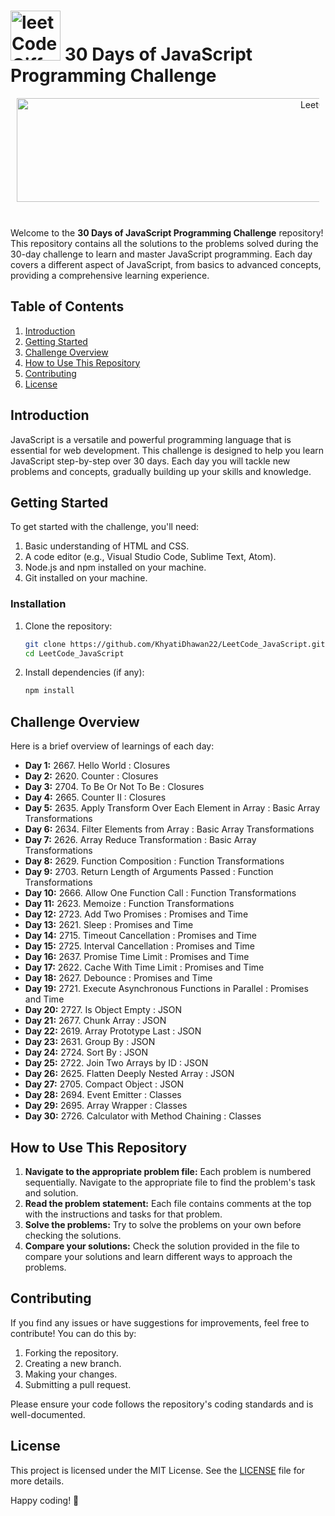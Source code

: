 # <img src="https://github.com/KhyatiDhawan22/LeetCode_JavaScript/assets/112753105/de9ccd57-94ff-411a-bb9f-848dbefe82f3" alt="leetCodeGiffy-ezgif com-resize" width="80" height="80">     30 Days of JavaScript Programming Challenge 

<div align="center" style="margin: 10px;" >
<img alt="LeetCode" src="https://github.com/KhyatiDhawan22/LeetCode_JavaScript/assets/112753105/57e0fa3d-bfb7-4b88-ad38-c8e13032d0f2" width="956" height="166">
</div>
<br/>

Welcome to the **30 Days of JavaScript Programming Challenge** repository! This repository contains all the solutions to the problems solved during the 30-day challenge to learn and master JavaScript programming. Each day covers a different aspect of JavaScript, from basics to advanced concepts, providing a comprehensive learning experience.

## Table of Contents

1. [Introduction](#introduction)
2. [Getting Started](#getting-started)
3. [Challenge Overview](#challenge-overview)
4. [How to Use This Repository](#how-to-use-this-repository)
5. [Contributing](#contributing)
6. [License](#license)

## Introduction

JavaScript is a versatile and powerful programming language that is essential for web development. This challenge is designed to help you learn JavaScript step-by-step over 30 days. Each day you will tackle new problems and concepts, gradually building up your skills and knowledge.

## Getting Started

To get started with the challenge, you'll need:

1. Basic understanding of HTML and CSS.
2. A code editor (e.g., Visual Studio Code, Sublime Text, Atom).
3. Node.js and npm installed on your machine.
4. Git installed on your machine.

### Installation

1. Clone the repository:
    ```bash
    git clone https://github.com/KhyatiDhawan22/LeetCode_JavaScript.git
    cd LeetCode_JavaScript
    ```

2. Install dependencies (if any):
    ```bash
    npm install
    ```

## Challenge Overview

Here is a brief overview of learnings of each day:

- **Day 1:**  2667. Hello World : Closures
- **Day 2:**  2620. Counter : Closures
- **Day 3:**  2704. To Be Or Not To Be : Closures
- **Day 4:**  2665. Counter II : Closures
- **Day 5:**  2635. Apply Transform Over Each Element in Array : Basic Array Transformations
- **Day 6:**  2634. Filter Elements from Array : Basic Array Transformations
- **Day 7:**  2626. Array Reduce Transformation : Basic Array Transformations
- **Day 8:**  2629. Function Composition : Function Transformations
- **Day 9:**  2703. Return Length of Arguments Passed : Function Transformations
- **Day 10:**  2666. Allow One Function Call : Function Transformations
- **Day 11:**  2623. Memoize : Function Transformations 
- **Day 12:**  2723. Add Two Promises : Promises and Time
- **Day 13:**  2621. Sleep : Promises and Time
- **Day 14:**  2715. Timeout Cancellation : Promises and Time
- **Day 15:**  2725. Interval Cancellation : Promises and Time
- **Day 16:**  2637. Promise Time Limit : Promises and Time
- **Day 17:**  2622. Cache With Time Limit : Promises and Time
- **Day 18:**  2627. Debounce : Promises and Time
- **Day 19:**  2721. Execute Asynchronous Functions in Parallel : Promises and Time
- **Day 20:**  2727. Is Object Empty : JSON
- **Day 21:**  2677. Chunk Array : JSON
- **Day 22:**  2619. Array Prototype Last : JSON
- **Day 23:**  2631. Group By : JSON
- **Day 24:**  2724. Sort By : JSON
- **Day 25:**  2722. Join Two Arrays by ID : JSON
- **Day 26:**  2625. Flatten Deeply Nested Array : JSON
- **Day 27:**  2705. Compact Object : JSON
- **Day 28:**  2694. Event Emitter : Classes
- **Day 29:**  2695. Array Wrapper : Classes
- **Day 30:**  2726. Calculator with Method Chaining : Classes

## How to Use This Repository

1. **Navigate to the appropriate problem file:** Each problem is numbered sequentially. Navigate to the appropriate file to find the problem's task and solution.
2. **Read the problem statement:** Each file contains comments at the top with the instructions and tasks for that problem.
3. **Solve the problems:** Try to solve the problems on your own before checking the solutions.
4. **Compare your solutions:** Check the solution provided in the file to compare your solutions and learn different ways to approach the problems.

## Contributing

If you find any issues or have suggestions for improvements, feel free to contribute! You can do this by:

1. Forking the repository.
2. Creating a new branch.
3. Making your changes.
4. Submitting a pull request.

Please ensure your code follows the repository's coding standards and is well-documented.

## License

This project is licensed under the MIT License. See the [LICENSE](LICENSE) file for more details.

Happy coding! 🚀
